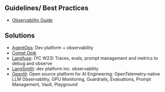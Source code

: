 
## Guidelines/ Best Practices

- [Observability Guide](https://www.confident-ai.com/blog/what-is-llm-observability-the-ultimate-llm-monitoring-guide)

## Solutions

- [AgentOps](https://www.agentops.ai): Dev platform + observability
- [Comet Opik](https://www.comet.com/docs/opik/)
- [Langfuse](https://langfuse.com/): (YC W23) Traces, evals, prompt management and metrics to debug and observe
- [LangSmith](https://www.langchain.com/langsmith): dev platform inc. observability
- [Openlit](https://openlit.io/): Open source platform for AI Engineering: OpenTelemetry-native LLM Observability, GPU Monitoring, Guardrails, Evaluations, Prompt Management, Vault, Playground
